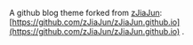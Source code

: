 A github blog theme forked from [zJiaJun](https://github.com/zJiaJun): [https://github.com/zJiaJun/zJiaJun.github.io](https://github.com/zJiaJun/zJiaJun.github.io) .